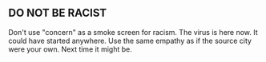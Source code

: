 ## DO NOT BE RACIST 

Don't use "concern" as a smoke screen for racism. The virus is here now. It could have started anywhere. Use the same empathy as if the source city were your own. Next time it might be.